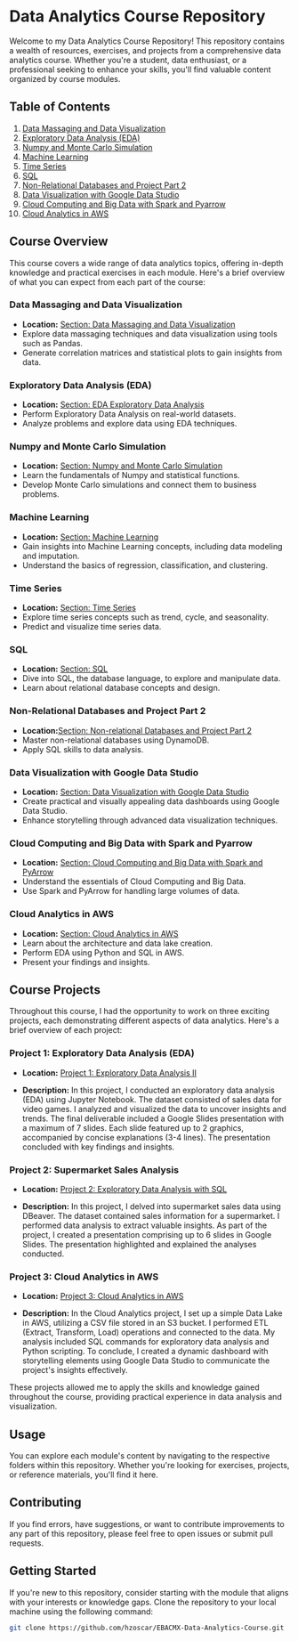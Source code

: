 # Data Analytics Course Repository

Welcome to my Data Analytics Course Repository! This repository contains a wealth of resources, exercises, and projects from a comprehensive data analytics course. Whether you're a student, data enthusiast, or a professional seeking to enhance your skills, you'll find valuable content organized by course modules.

## Table of Contents

1. [Data Massaging and Data Visualization](#data-massaging-and-data-visualization)
2. [Exploratory Data Analysis (EDA)](#exploratory-data-analysis-eda)
3. [Numpy and Monte Carlo Simulation](#numpy-and-monte-carlo-simulation)
4. [Machine Learning](#machine-learning)
5. [Time Series](#time-series)
6. [SQL](#sql)
7. [Non-Relational Databases and Project Part 2](#non-relational-databases-and-project-part-2)
8. [Data Visualization with Google Data Studio](#data-visualization-with-google-data-studio)
9. [Cloud Computing and Big Data with Spark and Pyarrow](#cloud-computing-and-big-data-with-spark-and-pyarrow)
10. [Cloud Analytics in AWS](#cloud-analytics-in-aws)

## Course Overview

This course covers a wide range of data analytics topics, offering in-depth knowledge and practical exercises in each module. Here's a brief overview of what you can expect from each part of the course:

### Data Massaging and Data Visualization

- **Location:** [Section: Data Massaging and Data Visualization](./Part%203%20-%20Data%20massaging%20and%20data%20visualization)
- Explore data massaging techniques and data visualization using tools such as Pandas.
- Generate correlation matrices and statistical plots to gain insights from data.

### Exploratory Data Analysis (EDA)

- **Location:** [Section: EDA Exploratory Data Analysis](./Part%204%20–%20EDA%20Exploratory%20Data%20Analysis)
- Perform Exploratory Data Analysis on real-world datasets.
- Analyze problems and explore data using EDA techniques.

### Numpy and Monte Carlo Simulation

- **Location:** [Section: Numpy and Monte Carlo Simulation](./Part%206%20-%20Numpy%20and%20Monte%20Carlo%20simulation)
- Learn the fundamentals of Numpy and statistical functions.
- Develop Monte Carlo simulations and connect them to business problems.

### Machine Learning

- **Location:** [Section: Machine Learning](./Part%207%20-%20Machine%20Learning)
- Gain insights into Machine Learning concepts, including data modeling and imputation.
- Understand the basics of regression, classification, and clustering.

### Time Series

- **Location:** [Section: Time Series](./Part%208%20-%20Time%20series)
- Explore time series concepts such as trend, cycle, and seasonality.
- Predict and visualize time series data.

### SQL

- **Location:** [Section: SQL](./Part%209%20-%20SQL)
- Dive into SQL, the database language, to explore and manipulate data.
- Learn about relational database concepts and design.

### Non-Relational Databases and Project Part 2

- **Location:**[Section: Non-relational Databases and Project Part 2](./Part%2010%20-%20Non-relational%20databases%20and%20project%20part%202)
- Master non-relational databases using DynamoDB.
- Apply SQL skills to data analysis.

### Data Visualization with Google Data Studio

- **Location:** [Section: Data Visualization with Google Data Studio](./Part%2011%20-%20Data%20visualization%20by%20using%20Google%20Data%20Studio)
- Create practical and visually appealing data dashboards using Google Data Studio.
- Enhance storytelling through advanced data visualization techniques.

### Cloud Computing and Big Data with Spark and Pyarrow

- **Location:** [Section: Cloud Computing and Big Data with Spark and PyArrow](./Part%2012%20-%20Cloud%20Computing%20and%20Big%20Data%20by%20using%20spark%20and%20pyarrow)
- Understand the essentials of Cloud Computing and Big Data.
- Use Spark and PyArrow for handling large volumes of data.

### Cloud Analytics in AWS

- **Location:** [Section: Cloud Analytics in AWS](./Part%2013%20-%20Cloud%20Analytics%20in%20AWS)
- Learn about the architecture and data lake creation.
- Perform EDA using Python and SQL in AWS.
- Present your findings and insights.

## Course Projects

Throughout this course, I had the opportunity to work on three exciting projects, each demonstrating different aspects of data analytics. Here's a brief overview of each project:

### Project 1: Exploratory Data Analysis (EDA)

- **Location:** [Project 1: Exploratory Data Analysis II](./Part%204%20%E2%80%93%20EDA%20Exploratory%20Data%20Analysis/module%2020%20-%20Exploratory%20Data%20Analysis%20II)

- **Description:** In this project, I conducted an exploratory data analysis (EDA) using Jupyter Notebook. The dataset consisted of sales data for video games. I analyzed and visualized the data to uncover insights and trends. The final deliverable included a Google Slides presentation with a maximum of 7 slides. Each slide featured up to 2 graphics, accompanied by concise explanations (3-4 lines). The presentation concluded with key findings and insights.

### Project 2: Supermarket Sales Analysis

- **Location:** [Project 2: Exploratory Data Analysis with SQL](./Part%2010%20-%20Non-relational%20databases%20and%20project%20part%202/module%2040%20-%20Exploratory%20data%20analysis%20with%20SQL)

- **Description:** In this project, I delved into supermarket sales data using DBeaver. The dataset contained sales information for a supermarket. I performed data analysis to extract valuable insights. As part of the project, I created a presentation comprising up to 6 slides in Google Slides. The presentation highlighted and explained the analyses conducted.

### Project 3: Cloud Analytics in AWS

- **Location:** [Project 3: Cloud Analytics in AWS](./Part%2013%20-%20%20Cloud%20Analytics%20in%20AWS)   

- **Description:** In the Cloud Analytics project, I set up a simple Data Lake in AWS, utilizing a CSV file stored in an S3 bucket. I performed ETL (Extract, Transform, Load) operations and connected to the data. My analysis included SQL commands for exploratory data analysis and Python scripting. To conclude, I created a dynamic dashboard with storytelling elements using Google Data Studio to communicate the project's insights effectively.

These projects allowed me to apply the skills and knowledge gained throughout the course, providing practical experience in data analysis and visualization.

## Usage

You can explore each module's content by navigating to the respective folders within this repository. Whether you're looking for exercises, projects, or reference materials, you'll find it here.

## Contributing

If you find errors, have suggestions, or want to contribute improvements to any part of this repository, please feel free to open issues or submit pull requests.

## Getting Started

If you're new to this repository, consider starting with the module that aligns with your interests or knowledge gaps. Clone the repository to your local machine using the following command:

```bash
git clone https://github.com/hzoscar/EBACMX-Data-Analytics-Course.git
